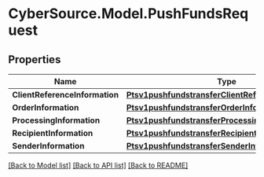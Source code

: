 # CyberSource.Model.PushFundsRequest
## Properties

Name | Type | Description | Notes
------------ | ------------- | ------------- | -------------
**ClientReferenceInformation** | [**Ptsv1pushfundstransferClientReferenceInformation**](Ptsv1pushfundstransferClientReferenceInformation.md) |  | [optional] 
**OrderInformation** | [**Ptsv1pushfundstransferOrderInformation**](Ptsv1pushfundstransferOrderInformation.md) |  | 
**ProcessingInformation** | [**Ptsv1pushfundstransferProcessingInformation**](Ptsv1pushfundstransferProcessingInformation.md) |  | 
**RecipientInformation** | [**Ptsv1pushfundstransferRecipientInformation**](Ptsv1pushfundstransferRecipientInformation.md) |  | [optional] 
**SenderInformation** | [**Ptsv1pushfundstransferSenderInformation**](Ptsv1pushfundstransferSenderInformation.md) |  | [optional] 

[[Back to Model list]](../README.md#documentation-for-models) [[Back to API list]](../README.md#documentation-for-api-endpoints) [[Back to README]](../README.md)

